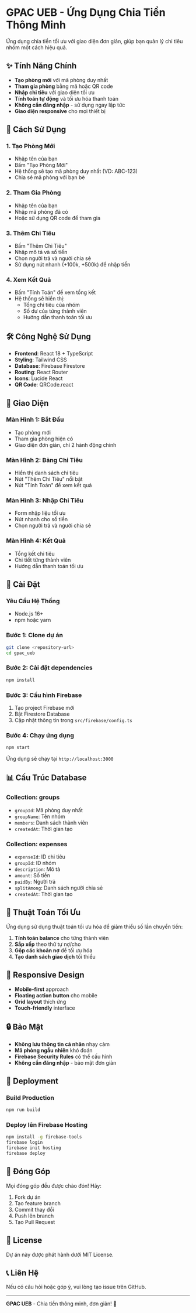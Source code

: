 # GPAC UEB - Ứng Dụng Chia Tiền Thông Minh

Ứng dụng chia tiền tối ưu với giao diện đơn giản, giúp bạn quản lý chi tiêu nhóm một cách hiệu quả.

## ✨ Tính Năng Chính

- **Tạo phòng mới** với mã phòng duy nhất
- **Tham gia phòng** bằng mã hoặc QR code
- **Nhập chi tiêu** với giao diện tối ưu
- **Tính toán tự động** và tối ưu hóa thanh toán
- **Không cần đăng nhập** - sử dụng ngay lập tức
- **Giao diện responsive** cho mọi thiết bị

## 🚀 Cách Sử Dụng

### 1. Tạo Phòng Mới
- Nhập tên của bạn
- Bấm "Tạo Phòng Mới"
- Hệ thống sẽ tạo mã phòng duy nhất (VD: ABC-123)
- Chia sẻ mã phòng với bạn bè

### 2. Tham Gia Phòng
- Nhập tên của bạn
- Nhập mã phòng đã có
- Hoặc sử dụng QR code để tham gia

### 3. Thêm Chi Tiêu
- Bấm "Thêm Chi Tiêu" 
- Nhập mô tả và số tiền
- Chọn người trả và người chia sẻ
- Sử dụng nút nhanh (+100k, +500k) để nhập tiền

### 4. Xem Kết Quả
- Bấm "Tính Toán" để xem tổng kết
- Hệ thống sẽ hiển thị:
  - Tổng chi tiêu của nhóm
  - Số dư của từng thành viên
  - Hướng dẫn thanh toán tối ưu

## 🛠️ Công Nghệ Sử Dụng

- **Frontend**: React 18 + TypeScript
- **Styling**: Tailwind CSS
- **Database**: Firebase Firestore
- **Routing**: React Router
- **Icons**: Lucide React
- **QR Code**: QRCode.react

## 📱 Giao Diện

### Màn Hình 1: Bắt Đầu
- Tạo phòng mới
- Tham gia phòng hiện có
- Giao diện đơn giản, chỉ 2 hành động chính

### Màn Hình 2: Bảng Chi Tiêu
- Hiển thị danh sách chi tiêu
- Nút "Thêm Chi Tiêu" nổi bật
- Nút "Tính Toán" để xem kết quả

### Màn Hình 3: Nhập Chi Tiêu
- Form nhập liệu tối ưu
- Nút nhanh cho số tiền
- Chọn người trả và người chia sẻ

### Màn Hình 4: Kết Quả
- Tổng kết chi tiêu
- Chi tiết từng thành viên
- Hướng dẫn thanh toán tối ưu

## 🔧 Cài Đặt

### Yêu Cầu Hệ Thống
- Node.js 16+ 
- npm hoặc yarn

### Bước 1: Clone dự án
```bash
git clone <repository-url>
cd gpac_ueb
```

### Bước 2: Cài đặt dependencies
```bash
npm install
```

### Bước 3: Cấu hình Firebase
1. Tạo project Firebase mới
2. Bật Firestore Database
3. Cập nhật thông tin trong `src/firebase/config.ts`

### Bước 4: Chạy ứng dụng
```bash
npm start
```

Ứng dụng sẽ chạy tại `http://localhost:3000`

## 📊 Cấu Trúc Database

### Collection: groups
- `groupId`: Mã phòng duy nhất
- `groupName`: Tên nhóm
- `members`: Danh sách thành viên
- `createdAt`: Thời gian tạo

### Collection: expenses
- `expenseId`: ID chi tiêu
- `groupId`: ID nhóm
- `description`: Mô tả
- `amount`: Số tiền
- `paidBy`: Người trả
- `splitAmong`: Danh sách người chia sẻ
- `createdAt`: Thời gian tạo

## 🎯 Thuật Toán Tối Ưu

Ứng dụng sử dụng thuật toán tối ưu hóa để giảm thiểu số lần chuyển tiền:

1. **Tính toán balance** cho từng thành viên
2. **Sắp xếp** theo thứ tự nợ/cho
3. **Gộp các khoản nợ** để tối ưu hóa
4. **Tạo danh sách giao dịch** tối thiểu

## 📱 Responsive Design

- **Mobile-first** approach
- **Floating action button** cho mobile
- **Grid layout** thích ứng
- **Touch-friendly** interface

## 🔒 Bảo Mật

- **Không lưu thông tin cá nhân** nhạy cảm
- **Mã phòng ngẫu nhiên** khó đoán
- **Firebase Security Rules** có thể cấu hình
- **Không cần đăng nhập** - bảo mật đơn giản

## 🚀 Deployment

### Build Production
```bash
npm run build
```

### Deploy lên Firebase Hosting
```bash
npm install -g firebase-tools
firebase login
firebase init hosting
firebase deploy
```

## 🤝 Đóng Góp

Mọi đóng góp đều được chào đón! Hãy:

1. Fork dự án
2. Tạo feature branch
3. Commit thay đổi
4. Push lên branch
5. Tạo Pull Request

## 📄 License

Dự án này được phát hành dưới MIT License.

## 📞 Liên Hệ

Nếu có câu hỏi hoặc góp ý, vui lòng tạo issue trên GitHub.

---

**GPAC UEB** - Chia tiền thông minh, đơn giản! 🎉
